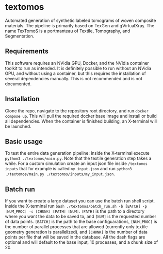 # textomos
Automated generation of synthetic labeled tomograms of woven composite
materials. The pipeline is primarily based on TexGen and gVirtualXray.
The name TexTomoS is a portmanteau of Textile, Tomography, and Segmentation.

## Requirements
This software requires an NVidia GPU, Docker, and the NVidia container toolkit
to run as intended. It is definitely possible to run without an NVidia GPU, and
without using a container, but this requires the installation of several
dependencies manually. This is not recommended and is not documented. 

## Installation
Clone the repo, navigate to the repository root directory, and run
```docker compose up```.
This will pull the required docker base image and install or build all
dependencies. When the container is finished building, an X-terminal will be
launched.

## Basic usage
To test the entire data generation pipeline: inside the X-terminal execute
```python3 ./textomos/main.py```. Note that the textile generation step takes a
while. For a custom simulation create an input json file inside
```/textomos inputs``` that for example is called
```my_input.json``` and run 
```python3 ./textomos/main.py ./textomos/inputs/my_input.json```.

## Batch run
If you want to create a large dataset you can use the batch run 
shell script. Inside the X-terminal run 
```bash ./textomos/batch_run.sh -b [BATCH] -p [NUM_PROC] -s [CHUNK] [PATH] [NUM]```.
```[PATH]``` is the path to a directory where you want the data to be saved to,
and ```[NUM]``` is the requested number of data points. ```[BATCH]``` is the
path to the base configuarations, ```[NUM_PROC]``` is the number of parallel
processes that are allowed (currently only textile geometry generation is
parallelized), and ```[CHUNK]``` is the number of data points per file that will
be saved in the database. All the dash flags are optional and will default to
the base input, 10 processes, and a chunk size of 20.
